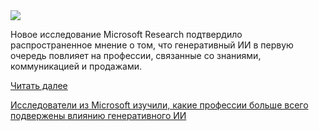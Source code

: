 <!--2025-07-19 12:37:30-->
<div class="yb">
  <div class="rss habr"><img src="https://habrastorage.org/getpro/habr/upload_files/4ba/aa7/beb/4baaa7beb5238180e658bbe80cc3fb3a.png" /><p>Новое исследование Microsoft Research подтвердило распространенное мнение о том, что генеративный ИИ в первую очередь повлияет на профессии, связанные со знаниями, коммуникацией и продажами.</p> <a href="https://habr.com/ru/articles/929166/#habracut">Читать далее</a> <p class="titl"><a href="https://habr.com/ru/companies/bothub/news/929166/?utm_source=habrahabr&utm_medium=rss&utm_campaign=929166">Исследователи из Microsoft изучили, какие профессии больше всего подвержены влиянию генеративного ИИ</a></p></div>
</div>
